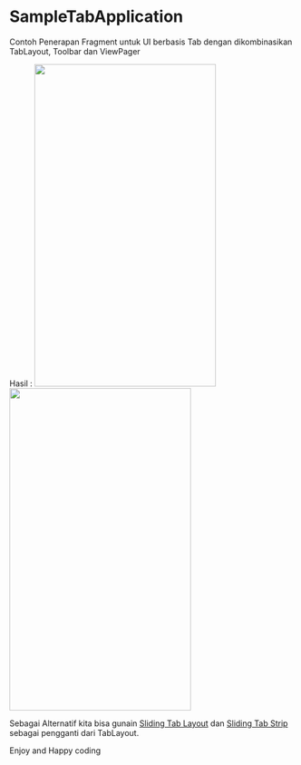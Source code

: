 # SampleTabApplication
Contoh Penerapan Fragment untuk UI berbasis Tab dengan dikombinasikan TabLayout, Toolbar dan ViewPager

Hasil : 
<img src="http://www.sidiqpermana.com/images/code_lab_fragment_part1.png" width="320px" height="569px">
<img src="http://www.sidiqpermana.com/images/codelab_fragment_part1.png" width="320px" height="569px">

Sebagai Alternatif kita bisa gunain <a href="https://github.com/google/iosched/blob/master/android/src/main/java/com/google/samples/apps/iosched/ui/widget/SlidingTabLayout.java">Sliding Tab Layout</a> dan <a href="https://github.com/google/iosched/blob/master/android/src/main/java/com/google/samples/apps/iosched/ui/widget/SlidingTabStrip.java"/>Sliding Tab Strip</a> sebagai pengganti dari TabLayout.

Enjoy and Happy coding


